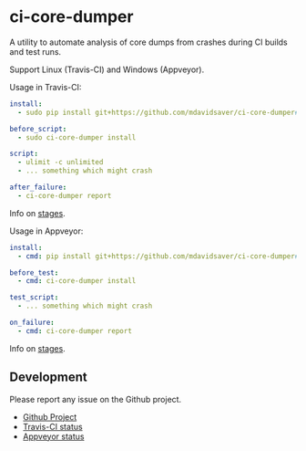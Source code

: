 ci-core-dumper
==============

A utility to automate analysis of core dumps from crashes during CI builds and test runs.

Support Linux (Travis-CI) and Windows (Appveyor).

Usage in Travis-CI:

```yaml
install:
  - sudo pip install git+https://github.com/mdavidsaver/ci-core-dumper#egg=ci-core-dumper

before_script:
  - sudo ci-core-dumper install

script:
  - ulimit -c unlimited
  - ... something which might crash

after_failure:
  - ci-core-dumper report
```

Info on [stages](https://docs.travis-ci.com/user/job-lifecycle/#the-job-lifecycle).

Usage in Appveyor:

```yaml
install:
  - cmd: pip install git+https://github.com/mdavidsaver/ci-core-dumper#egg=ci-core-dumper

before_test:
  - cmd: ci-core-dumper install

test_script:
  - ... something which might crash

on_failure:
  - cmd: ci-core-dumper report
```

Info on [stages](https://www.appveyor.com/docs/build-configuration/#build-pipeline).

Development
-----------

Please report any issue on the Github project.

* [Github Project](https://github.com/mdavidsaver/ci-core-dumper)
* [Travis-CI status](https://travis-ci.org/github/mdavidsaver/ci-core-dumper)
* [Appveyor status](https://ci.appveyor.com/project/mdavidsaver/ci-core-dumper)
